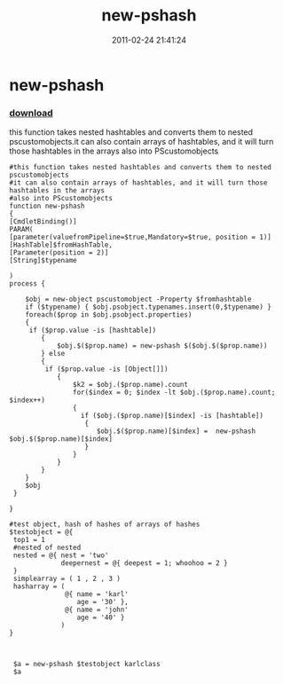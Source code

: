﻿---
pid:            2522
parent:         0
children:       
poster:         karl prosser
title:          new-pshash
date:           2011-02-24 21:41:24
description:    this function takes nested hashtables and converts them to nested pscustomobjects.it can also contain arrays of hashtables, and it will turn those hashtables in the arrays also into PScustomobjects
format:         posh
---

# new-pshash

### [download](2522.ps1)  

this function takes nested hashtables and converts them to nested pscustomobjects.it can also contain arrays of hashtables, and it will turn those hashtables in the arrays also into PScustomobjects

```posh
#this function takes nested hashtables and converts them to nested pscustomobjects
#it can also contain arrays of hashtables, and it will turn those hashtables in the arrays
#also into PScustomobjects
function new-pshash 
{
[CmdletBinding()]
PARAM(
[parameter(valuefromPipeline=$true,Mandatory=$true, position = 1)]
[HashTable]$fromHashTable,
[Parameter(position = 2)]
[String]$typename

)
process { 
    
    $obj = new-object pscustomobject -Property $fromhashtable
    if ($typename) { $obj.psobject.typenames.insert(0,$typename) } 
    foreach($prop in $obj.psobject.properties)
    {
     if ($prop.value -is [hashtable])
        {            
            $obj.$($prop.name) = new-pshash $($obj.$($prop.name))            
        } else
        {                  
         if ($prop.value -is [Object[]])
            {                
                $k2 = $obj.($prop.name).count
                for($index = 0; $index -lt $obj.($prop.name).count; $index++)
                {                                                    
                  if ($obj.($prop.name)[$index] -is [hashtable])
                   {         
                      $obj.$($prop.name)[$index] =  new-pshash $obj.$($prop.name)[$index]                                              
                   }                
                }
            }
        }       
    }
    $obj
 }

}

#test object, hash of hashes of arrays of hashes
$testobject = @{
 top1 = 1
 #nested of nested
 nested = @{ nest = 'two'
             deepernest = @{ deepest = 1; whoohoo = 2 }
 }
 simplearray = ( 1 , 2 , 3 )
 hasharray = (
              @{ name = 'karl'
                 age = '30' },
              @{ name = 'john'
                 age = '40' }
             )
}

 
 
 $a = new-pshash $testobject karlclass
 $a
```
